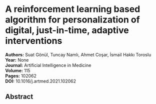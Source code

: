 # A reinforcement learning based algorithm for personalization of digital, just-in-time, adaptive interventions

**Authors:** Suat Gönül, Tuncay Namlı, Ahmet Coşar, İsmail Hakkı Toroslu  
**Year:** None  
**Journal:** Artificial Intelligence in Medicine  
**Volume:** 115  
**Pages:** 102062  
**DOI:** 10.1016/j.artmed.2021.102062  

## Abstract


